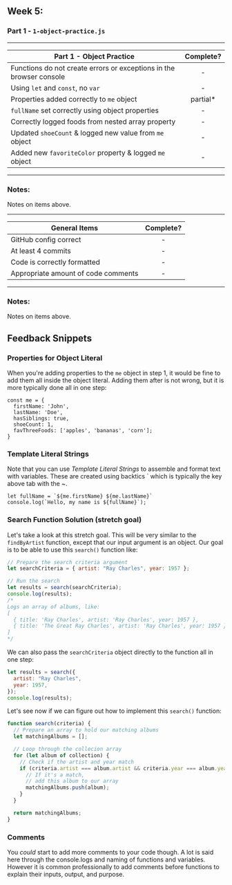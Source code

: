 ## Week 5:

### Part 1 - `1-object-practice.js`

---

| Part 1 - Object Practice                                            | Complete? |
| ------------------------------------------------------------------- | :-------: |
| Functions do not create errors or exceptions in the browser console |     -     |
| Using `let` and `const`, no `var`                                   |     -     |
| Properties added correctly to `me` object                           | partial\* |
| `fullName` set correctly using object properties                    |     -     |
| Correctly logged foods from nested array property                   |     -     |
| Updated `shoeCount` & logged new value from `me` object             |     -     |
| Added new `favoriteColor` property & logged `me` object             |     -     |

---

### Notes:

Notes on items above.

---

| General Items                       | Complete? |
| ----------------------------------- | :-------: |
| GitHub config correct               |     -     |
| At least 4 commits                  |     -     |
| Code is correctly formatted         |     -     |
| Appropriate amount of code comments |     -     |

---

### Notes:

Notes on items above.

## Feedback Snippets

### Properties for Object Literal

When you're adding properties to the `me` object in step 1, it would be fine to add them all inside the object literal. Adding them after is not wrong, but it is more typically done all in one step:

```
const me = {
  firstName: 'John',
  lastName: 'Doe',
  hasSiblings: true,
  shoeCount: 1,
  favThreeFoods: ['apples', 'bananas', 'corn'];
}
```

### Template Literal Strings

Note that you can use _Template Literal Strings_ to assemble and format text with variables. These are created using backtics ` which is typically the key above tab with the ~.

```
let fullName = `${me.firstName} ${me.lastName}`
console.log(`Hello, my name is ${fullName}`);
```

### Search Function Solution (stretch goal)

Let's take a look at this stretch goal. This will be very similar to the `findByArtist` function, except that our input argument is an object. Our goal is to be able to use this `search()` function like:

```js
// Prepare the search criteria argument
let searchCriteria = { artist: "Ray Charles", year: 1957 };

// Run the search
let results = search(searchCriteria);
console.log(results);
/*
Logs an array of albums, like:
[
  { title: 'Ray Charles', artist: 'Ray Charles', year: 1957 },
  { title: 'The Great Ray Charles', artist: 'Ray Charles', year: 1957 },
]
*/
```

We can also pass the `searchCriteria` object directly to the function all in one step:

```js
let results = search({
  artist: "Ray Charles",
  year: 1957,
});
console.log(results);
```

Let's see now if we can figure out how to implement this `search()` function:

```js
function search(criteria) {
  // Prepare an array to hold our matching albums
  let matchingAlbums = [];

  // Loop through the collecion array
  for (let album of collection) {
    // Check if the artist and year match
    if (criteria.artist === album.artist && criteria.year === album.year) {
      // If it's a match,
      // add this album to our array
      matchingAlbums.push(album);
    }
  }

  return matchingAlbums;
}
```

### Comments

You _could_ start to add more comments to your code though. A lot is said here through the console.logs and naming of functions and variables. However it is common professionally to add comments before functions to explain their inputs, output, and purpose.
